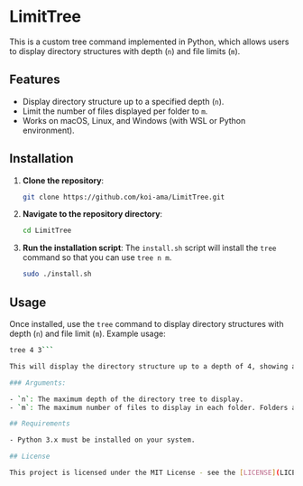 # LimitTree

This is a custom tree command implemented in Python, which allows users to display directory structures with depth (`n`) and file limits (`m`).

## Features
- Display directory structure up to a specified depth (`n`).
- Limit the number of files displayed per folder to `m`.
- Works on macOS, Linux, and Windows (with WSL or Python environment).

## Installation

1. **Clone the repository**:
   ```bash
   git clone https://github.com/koi-ama/LimitTree.git

2. **Navigate to the repository directory**:
   ```bash
   cd LimitTree

3. **Run the installation script**:
   The `install.sh` script will install the `tree` command so that you can use `tree n m`.
   ```bash
   sudo ./install.sh

## Usage

Once installed, use the `tree` command to display directory structures with depth (`n`) and file limit (`m`). Example usage:
```bash
tree 4 3```

This will display the directory structure up to a depth of 4, showing a maximum of 3 files per folder. The output will show the directory structure in a clean, hierarchical format, making it easy to browse through large file systems.

### Arguments:

- `n`: The maximum depth of the directory tree to display.
- `m`: The maximum number of files to display in each folder. Folders are not limited by this value.

## Requirements

- Python 3.x must be installed on your system.

## License

This project is licensed under the MIT License - see the [LICENSE](LICENSE) file for details.
